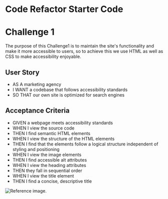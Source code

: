 # Code Refactor Starter Code

# Challenge 1
The purpose of this Challenge1 is to maintain the site's functionality and make it more accessible to users, so to achieve this we use HTML as well as CSS to make accessibility enjoyable.

## User Story
- AS A marketing agency
- I WANT a codebase that follows accessibility standards
- SO THAT our own site is optimized for search engines


## Acceptance Criteria
- GIVEN a webpage meets accessibility standards
- WHEN I view the source code
- THEN I find semantic HTML elements
- WHEN I view the structure of the HTML elements
- THEN I find that the elements follow a logical structure independent of styling and positioning
- WHEN I view the image elements
- THEN I find accessible alt attributes
- WHEN I view the heading attributes
- THEN they fall in sequential order
- WHEN I view the title element
- THEN I find a concise, descriptive title

![Reference image.](./assets/images/engine_optimization.png)